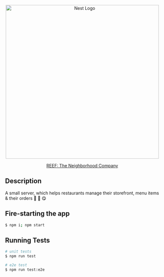 <p align="center">
  <a href="http://nestjs.com/" target="blank">
    <img src="https://reeftechnology.com/api/uploads/illustration_homepage_REEF_new_578222f16f.jpg" width="500" alt="Nest Logo" />
  </a>
</p>

<p align="center">
  <a href="https://www.reeftechnology.com/" target="_blank">REEF: The Neighborhood Company</a></p>
<p align="center">

## Description

A small server, which helps restaurants manage their storefront, menu items & their orders 🍴 🚚 😋

## Fire-starting the app

```bash
$ npm i; npm start
```

## Running Tests

```bash
# unit tests
$ npm run test

# e2e test
$ npm run test:e2e
```
